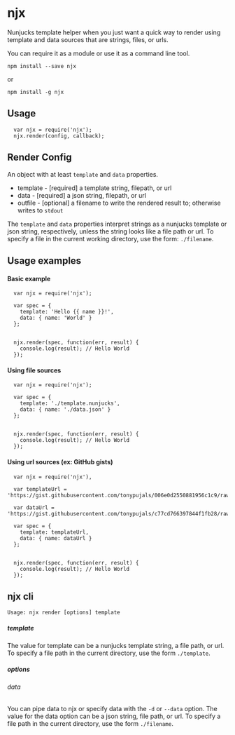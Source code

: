 njx
===

Nunjucks template helper when you just want a quick way to
render using template and data sources that are strings,
files, or urls.

You can require it as a module or use it as a command line tool.

    npm install --save njx

or

    npm install -g njx
    

Usage
-----

```
  var njx = require('njx');
  njx.render(config, callback);
```

Render Config
-------------
An object with at least `template` and `data` properties.

 * template - [required] a template string, filepath, or url
 * data - [required] a json string, filepath, or url
 * outfile - [optional] a filename to write the rendered result to; otherwise writes to `stdout`

The `template` and `data` properties interpret strings as a nunjucks template or json string, respectively, unless the string looks like a file path or url.  To specify a file in the current working directory, use the form: `./filename`.


Usage examples
--------------

#### Basic example

```
  var njx = require('njx');

  var spec = {
    template: 'Hello {{ name }}!',
    data: { name: 'World' }
  };


  njx.render(spec, function(err, result) {
    console.log(result); // Hello World
  });
```

#### Using file sources
```
  var njx = require('njx');

  var spec = {
    template: './template.nunjucks',
    data: { name: './data.json' }
  };


  njx.render(spec, function(err, result) {
    console.log(result); // Hello World
  });
```


#### Using url sources (ex: GitHub gists)

```
  var njx = require('njx'),
  
  var templateUrl = 'https://gist.githubusercontent.com/tonypujals/006e0d2550881956c1c9/raw/d7732488b5a9bb63830f258c9571d3f849ba494b/hello.nunjucks';
  
  var dataUrl = 'https://gist.githubusercontent.com/tonypujals/c77cd766397844f1fb28/raw/7f9c526ae145e6fb47fea08e957dcb775f92bf46/data.json'

  var spec = {
    template: templateUrl,
    data: { name: dataUrl }
  };


  njx.render(spec, function(err, result) {
    console.log(result); // Hello World
  });
```

## njx cli

    Usage: njx render [options] template
    

##### template
The value for template can be a nunjucks template string, a file path, or url. To specify a file path in the current directory, use the form `./template`.

##### options

###### data

You can pipe data to njx or specify data with the `-d` or `--data` option. The value for the data option can be a json string, file path, or url. To specify a file path in the current directory, use the form `./filename`.




